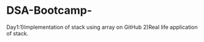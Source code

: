# DSA-Bootcamp-
 Day1:1)Implementation of stack using array on GitHub
      2)Real life application of stack.
